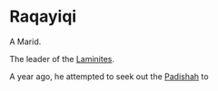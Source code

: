 # Raqayiqi

A Marid.

The leader of the [Laminites](../Laminites.md).

A year ago, he attempted to seek out the [Padishah](../Kalbari.md) to 
